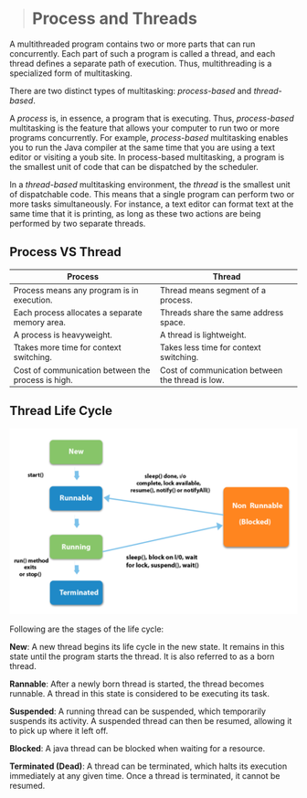 ># Process and Threads

A multithreaded program contains two or more parts that can run concurrently. Each part of such a program is called a thread, and each thread defines a separate path of execution. Thus, multithreading is a specialized form of multitasking.

There are two distinct types of multitasking: _process-based_ and _thread-based_.

A _process_ is, in essence, a program that is executing. Thus, _process-based_ multitasking is the feature that allows your computer to run two or more programs concurrently. For example, _process-based_ multitasking enables you to run the Java compiler at the same time that you are using a text editor or visiting a youb site. In process-based multitasking, a program is the smallest unit of code that can be dispatched by the scheduler.

In a _thread-based_ multitasking environment, the _thread_ is the smallest unit of dispatchable code. This means that a single program can perform two or more tasks simultaneously. For instance, a text editor can format text at the same time that it is printing, as long as these two actions are being performed by two separate threads.

## Process VS Thread

|Process|Thread|
|---|---|
|Process means any program is in execution.|Thread means segment of a process.|
|Each process allocates a separate memory area.|Threads share the same address space.
|A process is heavyweight.|A thread is lightweight.|
Ttakes more time for context switching.|Takes less time for context switching.|
|Cost of communication between the process is high.|Cost of communication between the thread is low.|

## Thread Life Cycle

![Thread Life Cycle](images/thread_life_cycle.PNG)

Following are the stages of the life cycle:

__New__: A new thread begins its life cycle in the new state. It remains in this state until the program starts the thread. It is also referred to as a born thread.

__Rannable__: After a newly born thread is started, the thread becomes runnable. A thread in this state is considered to be executing its task.

__Suspended__: A running thread can be suspended, which temporarily suspends its activity. A suspended thread can then be resumed, allowing it to pick up where it left off.

__Blocked__: A java thread can be blocked when waiting for a resource.

__Terminated (Dead)__: A thread can be terminated, which halts its execution immediately at any given time. Once a thread is terminated, it cannot be resumed.

